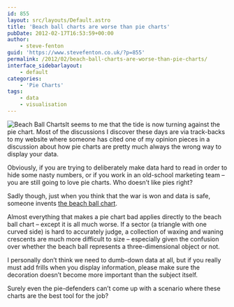 ```yaml
---
id: 855
layout: src/layouts/Default.astro
title: 'Beach ball charts are worse than pie charts'
pubDate: 2012-02-17T16:53:59+00:00
author:
    - steve-fenton
guid: 'https://www.stevefenton.co.uk/?p=855'
permalink: /2012/02/beach-ball-charts-are-worse-than-pie-charts/
interface_sidebarlayout:
    - default
categories:
    - 'Pie Charts'
tags:
    - data
    - visualisation
---
```


![Beach Ball Charts](https://www.stevefenton.co.uk/wp-content/uploads/2015/07/beachballchart.jpg)It seems to me that the tide is now turning against the pie chart. Most of the discussions I discover these days are via track-backs to my website where someone has cited one of my opinion pieces in a discussion about how pie charts are pretty much always the wrong way to display your data.

Obviously, if you are trying to deliberately make data hard to read in order to hide some nasty numbers, or if you work in an old-school marketing team – you are still going to love pie charts. Who doesn’t like pies right?

Sadly though, just when you think that the war is won and data is safe, someone invents [the beach ball chart](https://newsapps.wordpress.com/2012/02/07/style-and-substance-analyzing-a-beach-ball-chart/).

Almost everything that makes a pie chart bad applies directly to the beach ball chart – except it is all much worse. If a sector (a triangle with one curved side) is hard to accurately judge, a collection of waxing and waning crescents are much more difficult to size – especially given the confusion over whether the beach ball represents a three-dimensional object or not.

I personally don’t think we need to dumb-down data at all, but if you really must add frills when you display information, please make sure the decoration doesn’t become more important than the subject itself.

Surely even the pie-defenders can’t come up with a scenario where these charts are the best tool for the job?